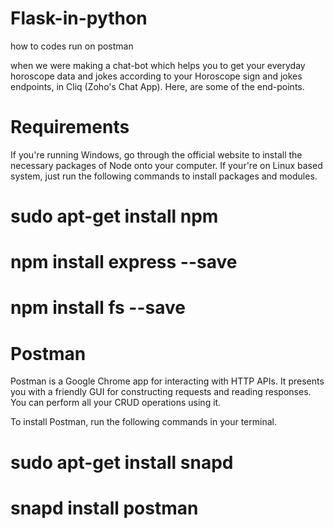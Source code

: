 # Flask-in-python
how to codes run on postman

when we were making a chat-bot which helps you to get your everyday horoscope data and jokes according to your Horoscope sign and jokes endpoints, in Cliq (Zoho's Chat App). Here, are some of the end-points.

# Requirements
If you're running Windows, go through the official website to install the necessary packages of Node onto your computer. If your're on Linux based system, just run the following commands to install packages and modules.

# sudo apt-get install npm
# npm install express --save
# npm install fs --save

# Postman
Postman is a Google Chrome app for interacting with HTTP APIs. It presents you with a friendly GUI for constructing requests and reading responses. You can perform all your CRUD operations using it.

To install Postman, run the following commands in your terminal.

# sudo apt-get install snapd
# snapd install postman
